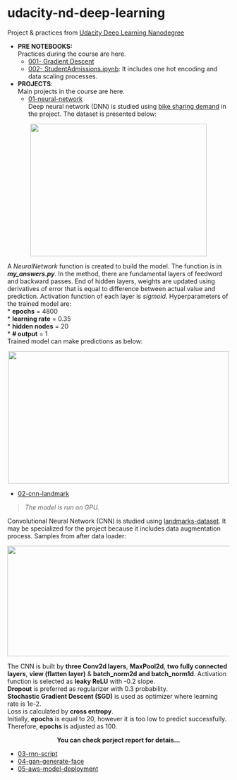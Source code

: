 # udacity-nd-deep-learning
Project &amp; practices from [Udacity Deep Learning Nanodegree](https://www.udacity.com/course/deep-learning-nanodegree--nd101)  

- **PRE NOTEBOOKS:**  
Practices during the course are here.  
    - [001- Gradient Descent](https://github.com/gamzekecibas/udacity-nd-deep-learning/blob/main/pre-notebooks/001-GradientDescent.ipynb)   
    - [002- StudentAdmissions.ipynb](https://github.com/gamzekecibas/udacity-nd-deep-learning/blob/main/pre-notebooks/002-StudentAdmissions.ipynb): It includes one hot encoding and data scaling processes.    
- **PROJECTS**:  
Main projects in the course are here.  
  - [01-neural-network](https://github.com/gamzekecibas/udacity-nd-deep-learning/tree/main/PROJECTS/01-neural-network)  
    Deep neural network (DNN) is studied using [bike sharing demand](https://www.kaggle.com/c/bike-sharing-demand) in the project. The dataset is presented below:
<p align="center">
  <img width="400" height="300" src="https://user-images.githubusercontent.com/60810553/160198599-e4632451-7e84-4853-8ba8-6db120d4853f.png">
</p>

   A *NeuralNetwork* function is created to build the model. The function is in ***my_answers.py***. In the method, there are fundamental layers of feedword and            backward passes. End of hidden layers, weights are updated using derivatives of error that is equal to difference between actual value and prediction. Activation        function of each layer is *sigmoid*. Hyperparameters of the trained model are:  
            * **epochs** = 4800  
            * **learning rate** = 0.35  
            * **hidden nodes** = 20  
            * **# output** = 1  
    Trained model can make predictions as below:  
<p align="center">
  <img width="500" height="300" src="https://user-images.githubusercontent.com/60810553/160200715-f1aef09e-cc4a-4023-ac19-fb49dbc17bf2.png">
</p>

  - [02-cnn-landmark](https://github.com/gamzekecibas/udacity-nd-deep-learning/tree/main/PROJECTS/02-cnn-landmark)  
> *The model is run on GPU.*  
   
   Convolutional Neural Network (CNN) is studied using [landmarks-dataset](https://www.kaggle.com/datasets/google/google-landmarks-dataset). It may be specialized for the project because it includes data augmentation process. Samples from after data loader:
<p align="center">
  <img width="600" height="250" src="https://user-images.githubusercontent.com/60810553/160202546-792f6140-5da4-4691-a345-83f3e7c25867.png">
</p>

   The CNN is built by **three Conv2d layers**, **MaxPool2d**, **two fully connected layers**, **view (flatten layer)** & **batch_norm2d and batch_norm1d**.    Activation function is selected as **leaky ReLU** with -0.2 slope.  
**Dropout** is preferred as regularizer with 0.3 probability.    
**Stochastic Gradient Descent (SGD)** is used as optimizer where learning rate is 1e-2.  
Loss is calculated by **cross entropy**.    
Initially, **epochs** is equal to 20, however it is too low to predict successfully. Therefore, **epochs** is adjusted as 100.   
<p align="center">
    <b>You can check porject report for detais...</b>
</p>

  - [03-rnn-script](https://github.com/gamzekecibas/udacity-nd-deep-learning/tree/main/PROJECTS/03-rnn-script)  
  - [04-gan-generate-face](https://github.com/gamzekecibas/udacity-nd-deep-learning/tree/main/PROJECTS/04-gan-generate-face)  
  - [05-aws-model-deployment](https://github.com/gamzekecibas/udacity-nd-deep-learning/tree/main/PROJECTS/05-aws-model-deployment)
